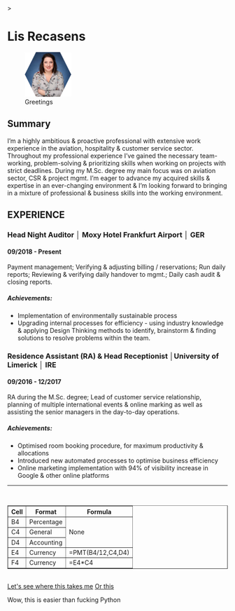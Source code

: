 <!DOCTYPE html>
<html lang="EN">
<head>
    <meta charset="UTF-8">
    <link rel="icon" type="image/png" href=<i class="fas fa-feather-alt"></i>>
    <title>Lis Recasens</title>
</head>
<body>
<main><h1>Lis Recasens</h1></main>
<figure>
    <img src="/Images/PictureCV.png"
    width="25%"
    alt="My CV pic">
    <figcaption>Greetings</figcaption>
</figure>
<h2>Summary</h2>
<p>I’m a highly ambitious & proactive professional with extensive work experience in the aviation, hospitality & customer service sector. Throughout my professional experience I’ve gained the necessary team-working, problem-solving & prioritizing skills when working on projects with strict deadlines. During my M.Sc. degree my main focus was on aviation sector, CSR & project mgmt. I’m eager to advance my acquired skills & expertise in an ever-changing environment & I’m looking forward to bringing in a mixture of professional & business skills into the working environment.</p>
<h2>EXPERIENCE</h2>
<h3>Head Night Auditor │ Moxy Hotel Frankfurt Airport │ GER</h3>
<h4>09/2018 - Present</h4>
<p>Payment management; Verifying & adjusting billing / reservations; Run daily reports; Reviewing & verifying daily handover to mgmt.; Daily cash audit & closing reports.</p>
<h5>Achievements:</h5>
<ul>
    <li>Implementation of environmentally sustainable process</li>
    <li>Upgrading internal processes for efficiency - using industry knowledge & applying Design Thinking methods to identify, brainstorm & finding solutions to resolve problems within the team.</li>
</ul>
<h3>Residence Assistant (RA) & Head Receptionist │University of Limerick │ IRE</h3>
<h4>09/2016 - 12/2017</h4>
<p>RA during the M.Sc. degree; Lead of customer service relationship, planning of multiple international events & online marking as well as assisting the senior managers in the day-to-day operations.</p>
<h5>Achievements:</h5>
<ul>
    <li>Optimised room booking procedure, for maximum productivity & allocations</li>
    <li>Introduced new automated processes to optimise business efficiency</li>
    <li>Online marketing implementation with 94% of visibility increase in Google & other online platforms</li>
</ul>
<hr>
<br>
<table border="1">
    <tr><th>Cell</th><th>Format</th><th>Formula</th></tr>
    <tr><td>B4</td><td>Percentage</td><td rowspan="3">None</td></tr>
    <tr><td>C4</td><td>General</td></tr>
    <tr><td>D4</td><td>Accounting</td></tr>
    <tr><td>E4</td><td>Currency</td><td>=PMT(B4/12,C4,D4)</td></tr>
    <tr><td>F4</td><td>Currency</td><td>=E4*C4</td></tr>
</table>
<br>
<a href="https://www.amazon.de/gp/cart/view.html?ref_=nav_cart">Let's see where this takes me</a>
<a href="/Users/belikewatermyfriend/Dropbox/Hobbies/Front-End Web Development/C1/firstPage.html">Or this</a>
<footer>
    <p>Wow, this is easier than fucking Python</p>
</footer>
</body>
</html>
